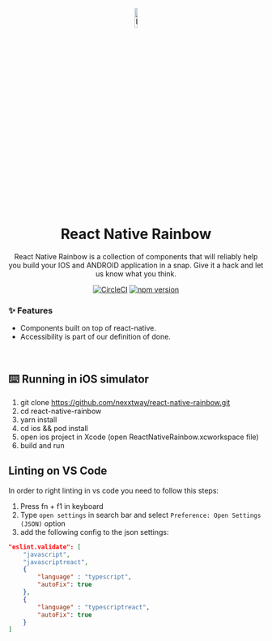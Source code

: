 <p align="center">
  <img width="10%" src="https://raw.githubusercontent.com/nexxtway/react-native-rainbow/master/docs/assets/images/rainbow-logo.svg?sanitize=true" alt="React Native Rainbow logo">
</p>

<h1 align="center">
    React Native Rainbow
</h1>

<p align="center">
React Native Rainbow is a collection of components that will reliably help you build your IOS and ANDROID application in a snap. Give it a hack and let us know what you think.
</p>

<div align="center">
 
[![CircleCI](https://circleci.com/gh/nexxtway/react-native-rainbow/tree/master.svg?style=svg)](https://circleci.com/gh/nexxtway/react-native-rainbow/tree/master)
[![npm version](https://badge.fury.io/js/react-native-rainbow.svg)](https://badge.fury.io/js/react-native-rainbow)

</div>

### ✨ Features

-   Components built on top of react-native.
-   Accessibility is part of our definition of done.

<br/>

## ⌨️ Running in iOS simulator

1. git clone https://github.com/nexxtway/react-native-rainbow.git
2. cd react-native-rainbow
3. yarn install
4. cd ios && pod install
5. open ios project in Xcode (open ReactNativeRainbow.xcworkspace file)
6. build and run

## Linting on VS Code

In order to right linting in vs code you need to follow this steps:

1. Press fn + f1 in keyboard
2. Type `open settings` in search bar and select `Preference: Open Settings (JSON)` option
3. add the following config to the json settings:

```json
"eslint.validate": [
    "javascript",
    "javascriptreact",
    {
        "language" : "typescript",
        "autoFix": true
    },
    {
        "language" : "typescriptreact",
        "autoFix": true
    }
]
```
